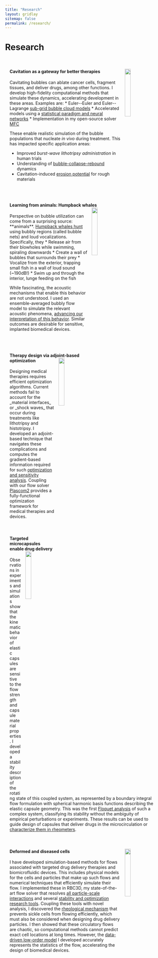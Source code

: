 ```yaml
---
title: "Research"
layout: gridlay
sitemap: false
permalink: /research/
---
```


# Research

<div class="jumbotron" style="padding:3%; padding-top:3%; padding-bottom:1%; margin-top:3%; margin-bottom:3%">
  <h4>
    Cavitation as a gateway for better therapies
    <img src="{{ site.url }}{{ site.baseurl }}/images/respic/droplets_in_water.jpeg" width="20%" style="float:right; margin:0; margin-bottom:1%; margin-left:3%;"/>
   </h4>
Cavitating bubbles can ablate cancer cells, fragment tissues, and deliver drugs, among other functions.
I develop high-fidelity computational methods that simulate these dynamics, accelerating development in these areas.
Examples are:
* Euler--Euler and Euler--Lagrange <a href="{{ site.url }}{{ site.baseurl }}/papers/bryngelson-IJMF-19.pdf" target="_blank">sub-grid bubble cloud models</a>
* Accelerated models using a <a href="{{ site.url }}{{ site.baseurl }}/papers/bryngelson-IJMF-20.pdf" target="_blank">statistical paradigm and neural networks</a>
* Implementation in my open-source solver <a href="{{ site.url }}{{ site.baseurl }}/papers/bryngelson-CPC-19.pdf" target="_blank">MFC</a>

These enable realistic simulation of the bubble populations that nucleate _in vivo_ during treatment.
This has impacted specific application areas:
* Improved _burst-wave lithotripsy administration_ in human trials 
* Understanding of <a href="{{ site.url }}{{ site.baseurl }}/papers/bryngelson-JCP-20.pdf" target="_blank">bubble-collapse-rebound</a> dynamics
* Cavitation-induced <a href="{{ site.url }}{{ site.baseurl }}/papers/bryngelson-JFM-19.pdf" target="_blank">erosion potential</a> for rough materials
</div>


<div class="jumbotron" style="padding:3%; padding-top:3%; padding-bottom:1%; margin-top:3%; margin-bottom:3%">
  <h4>Learning from animals: Humpback whales
  <img src="{{ site.url }}{{ site.baseurl }}/images/respic/whales.jpeg" width="20%" style="float:right; margin:0; margin-bottom:1%; margin-left:3%;"/>
  </h4>
Perspective on bubble utilization can come from a surprising source: **animals**.
<a href="https://www.youtube.com/watch?v=Q8iDcLTD9wQ" target="_blank">Humpback whales hunt</a> using bubbly regions (called bubble nets) and loud vocalizations.
Specifically, they
* Release air from their blowholes while swimming, spiraling downwards
* Create a wall of bubbles that surrounds their prey
* Vocalize from the exterior, trapping small fish in a wall of loud sound (~190dB!)
* Swim up and through the interior, lunge feeding on the fish

While fascinating, the acoustic mechanisms that enable this behavior are not understood.
I used an ensemble-averaged bubbly flow model to simulate the relevant acoustic phenomena, <a href="{{ site.url }}{{ site.baseurl }}/papers/bryngelson-JASA-20.pdf" target="_blank">advancing our interpretation of this behavior</a>.
Similar outcomes are desirable for sensitive, implanted biomedical devices.
</div>
 

<div class="jumbotron" style="padding:3%; padding-top:3%; padding-bottom:1%; margin-top:3%; margin-bottom:3%">
  <h4>Therapy design via adjoint-based optimization
  <img src="{{ site.url }}{{ site.baseurl }}/images/respic/lithotripsy.jpg" width="20%" style="float:right; margin:0;  margin-bottom:1%; margin-left:3%;"/>
  </h4>
Designing medical therapies requires efficient optimization algorithms. 
Current methods fail to account for the _material interfaces_ or _shock waves_ that occur during treatments like lithotripsy and histotripsy.
I developed an adjoint-based technique that navigates these complications and computes the gradient-based information required for such <a href="{{ site.url }}{{ site.baseurl }}/papers/bryngelson-xpacc18.pdf" target="_blank">optimization and sensitivity analysis</a>.
Coupling with our flow solver <a href="{{ site.url }}{{ site.baseurl }}/software/" target="_blank">Plascom2</a> provides a fully-functional optimization framework for medical therapies and devices.
</div>

<div class="jumbotron" style="padding:3%; padding-top:3%; padding-bottom:1%; margin-top:3%; margin-bottom:3%">
  <h4>Targeted microcapsules enable drug delivery
  <img src="{{ site.url }}{{ site.baseurl }}/images/respic/microcapsules.jpg" width="20%" style="float:right; margin:0; margin-bottom:1%; margin-left:3%" />
  </h4>
Observations in experiments and simulations show that the kinematic behavior of elastic capsules are sensitive to the flow strength and capsule material properties.
I developed a stability description of the rotating state of this coupled system, as represented by a boundary integral flow formulation with spherical harmonic basis functions describing the elastic capsule geometry.
This was the first <a href="{{ site.url }}{{ site.baseurl }}/papers/bryngelson-JFM-18.pdf" target="_blank">Floquet analysis</a> of such a complex system, classifying its stability without the ambiguity of empirical perturbations or experiments.
These results can be used to guide design of capsules that deliver drugs in the microcirculation or <a href="{{ site.url }}{{ site.baseurl }}/papers/bryngelson-EJM-19.pdf" target="_blank">characterize them in rheometers</a>.
</div>

<div class="jumbotron" style="padding:3%; padding-top:3%; padding-bottom:1%; margin-top:3%; margin-bottom:3%">
  <h4>Deformed and diseased cells
  <img src="{{ site.url }}{{ site.baseurl }}/images/respic/sickle_cells2.jpg" width="20%" style="float:right; margin:0; margin-bottom:1%; margin-left:3%;"/>
  </h4>
I have developed simulation-based methods for flows associated with targeted drug delivery therapies and biomicrofluidic devices.
This includes physical models for the cells and particles that make up such flows and numerical techniques that efficiently simulate their flow.
I implemented these in RBC3D, my state-of-the-art flow solver that resolves <a href="{{ site.url }}{{ site.baseurl }}/papers/bryngelson-PRF-16.pdf" target="_blank">all particle-scale interactions</a> and several <a href="{{ site.url }}{{ site.baseurl }}/papers/bryngelson-PRF-18.pdf" target="_blank">stability and optimization research tools</a>.
Coupling these tools with novel analysis, I discovered the <a href="{{ site.url }}{{ site.baseurl }}/papers/bryngelson-RA-16.pdf" target="_blank">rheological mechanism</a> that prevents sickle cells from flowing efficiently, which must also be considered when designing drug delivery particles.
I then showed that these circulatory flows are chaotic, so computational methods cannot predict exact cell locations at long times.
However, the <a href="{{ site.url }}{{ site.baseurl }}/papers/bryngelson-PRE-19.pdf" target="_blank">data-driven low-order model</a> I developed accurately represents the statistics of the flow, accelerating the design of biomedical devices.
</div>


